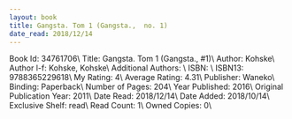 ```yaml
---
layout: book
title: Gangsta. Tom 1 (Gangsta.,  no. 1)
date_read: 2018/12/14
---
```


Book Id: 34761706\ 
Title: Gangsta. Tom 1 (Gangsta., #1)\ 
Author: Kohske\ 
Author l-f: Kohske, Kohske\ 
Additional Authors: \ 
ISBN: \ 
ISBN13: 9788365229618\ 
My Rating: 4\ 
Average Rating: 4.31\ 
Publisher: Waneko\ 
Binding: Paperback\ 
Number of Pages: 204\ 
Year Published: 2016\ 
Original Publication Year: 2011\ 
Date Read: 2018/12/14\ 
Date Added: 2018/10/14\ 
Exclusive Shelf: read\ 
Read Count: 1\ 
Owned Copies: 0\ 

